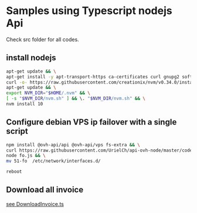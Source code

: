 # Samples using Typescript nodejs Api

Check src folder for all codes.

## install nodejs

```bash
apt-get update && \
apt-get install -y apt-transport-https ca-certificates curl gnupg2 software-properties-common && \
curl -o- https://raw.githubusercontent.com/creationix/nvm/v0.34.0/install.sh | bash && \
apt-get update && \
export NVM_DIR="$HOME/.nvm" && \
[ -s "$NVM_DIR/nvm.sh" ] && \. "$NVM_DIR/nvm.sh" && \
nvm install 10
```

## Configure debian VPS ip failover with a single script

```bash
npm install @ovh-api/api @ovh-api/vps fs-extra && \
curl https://raw.githubusercontent.com/UrielCh/api-ovh-node/master/code/sample/dist/vps-debian-failover.js > fo.js && \
node fo.js && \
mv 51-fo  /etc/network/interfaces.d/

reboot
```

## Download all invoice

[see DownloadInvoice.ts](https://github.com/UrielCh/api-ovh-node/blob/master/code/sample/src/DownloadInvoice.ts)
